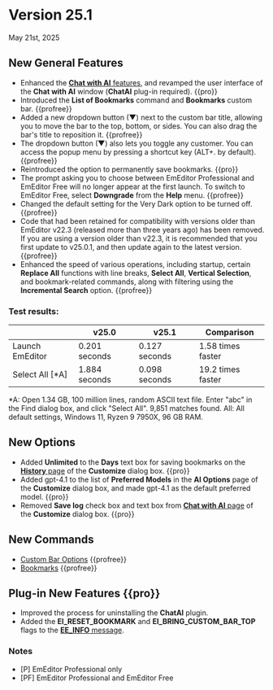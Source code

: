 # Version 25.1

May 21st, 2025

## New General Features

- Enhanced the [**Chat with AI** features](../howto/plugin/plugin_chat_with_ai), and revamped the user interface of the **Chat with AI** window (**ChatAI** plug-in required). {{pro}}
- Introduced the **List of Bookmarks** command and **Bookmarks** custom bar. {{profree}}
- Added a new dropdown button (&#9660;) next to the custom bar title, allowing you to move the bar to the top, bottom, or sides. You can also drag the bar's title to reposition it. {{profree}}
- The dropdown button (&#9660;) also lets you toggle any customer. You can access the popup menu by pressing a shortcut key (ALT+. by default). {{profree}}
- Reintroduced the option to permanently save bookmarks. {{pro}}
- The prompt asking you to choose between EmEditor Professional and EmEditor Free will no longer appear at the first launch. To switch to EmEditor Free, select **Downgrade** from the **Help** menu. {{profree}}
- Changed the default setting for the Very Dark option to be turned off. {{profree}}
- Code that had been retained for compatibility with versions older than EmEditor v22.3 (released more than three years ago) has been removed. If you are using a version older than v22.3, it is recommended that you first update to v25.0.1, and then update again to the latest version. {{profree}}
- Enhanced the speed of various operations, including startup, certain **Replace All** functions with line breaks, **Select All**, **Vertical Selection**, and bookmark-related commands, along with filtering using the **Incremental Search** option. {{profree}}

### Test results:

|  | v25.0 | v25.1 | Comparison |
| --- | --- | --- | --- |
| Launch EmEditor | 0.201 seconds | 0.127 seconds | 1.58 times faster |
| Select All [\*A\] | 1.884 seconds | 0.098 seconds | 19.2 times faster |

*A: Open 1.34 GB, 100 million lines, random ASCII text file. Enter "abc" in the Find dialog box, and click "Select All". 9,851 matches found. 
All: All default settings, Windows 11, Ryzen 9 7950X, 96 GB RAM.

## New Options

- Added **Unlimited** to the **Days** text box for saving bookmarks on the [**History** page](../dlg/customize/history/index) of the **Customize** dialog box. {{pro}}
- Added gpt-4.1 to the list of **Preferred Models** in the **AI Options** page of the **Customize** dialog box, and made gpt-4.1 as the default preferred model. {{pro}}
- Removed **Save log** check box and text box from [**Chat with AI** page](../dlg/customize/chat_ai/index) of the **Customize** dialog box. {{pro}}


## New Commands

- [Custom Bar Options](../cmd/window/pane_menu) {{profree}}
- [Bookmarks](../cmd/bookmarks/bookmark_bar) {{profree}}

## Plug-in New Features {{pro}}

- Improved the process for uninstalling the **ChatAI** plugin.
- Added the **EI_RESET_BOOKMARK** and **EI_BRING_CUSTOM_BAR_TOP** flags to the [**EE\_INFO** message](../plugin/message/ee_info.md).

### Notes

- \[P\] EmEditor Professional only
- \[PF\] EmEditor Professional and EmEditor Free
